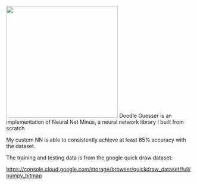 <img src="Doodle_guesser.png" width="300px">
Doodle Guesser is an implementation of Neural Net Minus, a neural network library I built from scratch

My custom NN is able to consistently achieve at least 85% accuracy with the dataset.

The training and testing data is from the google quick draw dataset: 

https://console.cloud.google.com/storage/browser/quickdraw_dataset/full/numpy_bitmap
